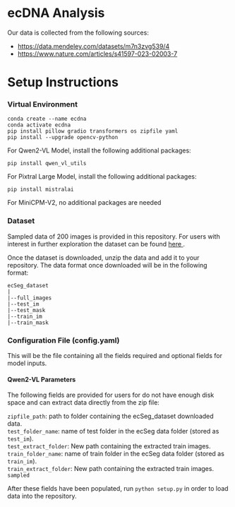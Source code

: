 # ecDNA Analysis

Our data is collected from the following sources:
- https://data.mendeley.com/datasets/m7n3zvg539/4
- https://www.nature.com/articles/s41597-023-02003-7

# Setup Instructions
### Virtual Environment
```
conda create --name ecdna
conda activate ecdna
pip install pillow gradio transformers os zipfile yaml
pip install --upgrade opencv-python
```

For Qwen2-VL Model, install the following additional packages:
```
pip install qwen_vl_utils
```

For Pixtral Large Model, install the following additional packages:
```
pip install mistralai
```

For MiniCPM-V2, no additional packages are needed

### Dataset

Sampled data of 200 images is provided in this repository. For users with interest in further exploration the dataset can be found <a href='https://data.mendeley.com/datasets/m7n3zvg539/4'> here </a>. </br>

Once the dataset is downloaded, unzip the data and add it to your repository. The data format once downloaded will be in the following format:

```
ecSeg_dataset
|
|--full_images
|--test_im
|--test_mask
|--train_im
|--train_mask
```

### Configuration File (config.yaml)
This will be the file containing all the fields required and optional fields for model inputs.

#### Qwen2-VL Parameters

The following fields are provided for users for do not have enough disk space and can extract data directly from the zip file:

`zipfile_path`: path to folder containing the ecSeg_dataset downloaded data.<br />
`test_folder_name`: name of test folder in the ecSeg data folder (stored as `test_im`).<br />
`test_extract_folder`: New path containing the extracted train images.<br />
`train_folder_name`: name of train folder in the ecSeg data folder (stored as `train_im`).<br />
`train_extract_folder`: New path containing the extracted train images.<br />
`sampled`

After these fields have been populated, run `python setup.py` in order to load data into the repository.
